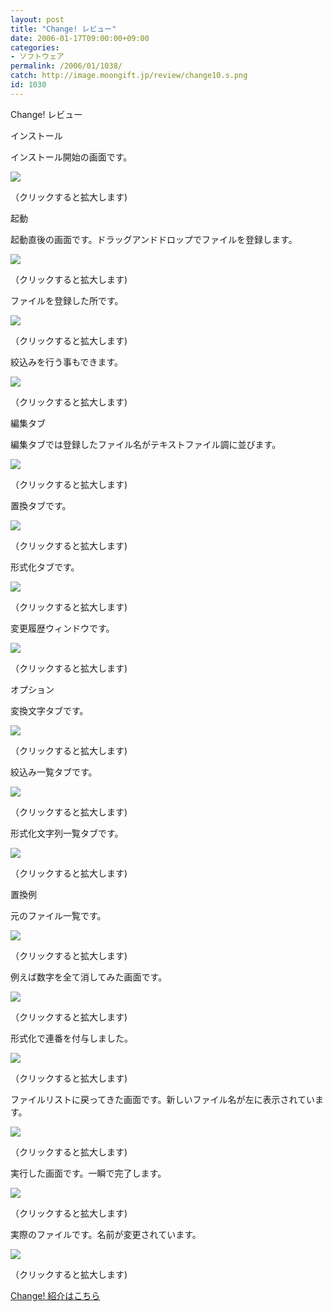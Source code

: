 ```yaml
---
layout: post
title: "Change! レビュー"
date: 2006-01-17T09:00:00+09:00
categories:
- ソフトウェア
permalink: /2006/01/1038/
catch: http://image.moongift.jp/review/change10.s.png
id: 1030
---
```

Change! レビュー  
<!--more-->

インストール

  

インストール開始の画面です。

  

[![](http://image.moongift.jp/review/change1.s.png)](http://image.moongift.jp/review/change1.png)  
  
（クリックすると拡大します)

  

起動

  

起動直後の画面です。ドラッグアンドドロップでファイルを登録します。

  

[![](http://image.moongift.jp/review/change2.s.png)](http://image.moongift.jp/review/change2.png)  
  
（クリックすると拡大します)

  

ファイルを登録した所です。

  

[![](http://image.moongift.jp/review/change3.s.png)](http://image.moongift.jp/review/change3.png)  
  
（クリックすると拡大します)

  

絞込みを行う事もできます。

  

[![](http://image.moongift.jp/review/change4.s.png)](http://image.moongift.jp/review/change4.png)  
  
（クリックすると拡大します)

  

編集タブ

  

編集タブでは登録したファイル名がテキストファイル調に並びます。

  

[![](http://image.moongift.jp/review/change5.s.png)](http://image.moongift.jp/review/change5.png)  
  
（クリックすると拡大します)

  

置換タブです。

  

[![](http://image.moongift.jp/review/change6.s.png)](http://image.moongift.jp/review/change6.png)  
  
（クリックすると拡大します)

  

形式化タブです。

  

[![](http://image.moongift.jp/review/change7.s.png)](http://image.moongift.jp/review/change7.png)  
  
（クリックすると拡大します)

  

変更履歴ウィンドウです。

  

[![](http://image.moongift.jp/review/change8.s.png)](http://image.moongift.jp/review/change8.png)  
  
（クリックすると拡大します)

  

オプション

  

変換文字タブです。

  

[![](http://image.moongift.jp/review/change10.s.png)](http://image.moongift.jp/review/change10.png)  
  
（クリックすると拡大します)

  

絞込み一覧タブです。

  

[![](http://image.moongift.jp/review/change11.s.png)](http://image.moongift.jp/review/change11.png)  
  
（クリックすると拡大します)

  

形式化文字列一覧タブです。

  

[![](http://image.moongift.jp/review/change12.s.png)](http://image.moongift.jp/review/change12.png)  
  
（クリックすると拡大します)

  

置換例

  

元のファイル一覧です。

  

[![](http://image.moongift.jp/review/change18.s.png)](http://image.moongift.jp/review/change18.png)  
  
（クリックすると拡大します)

  

例えば数字を全て消してみた画面です。

  

[![](http://image.moongift.jp/review/change13.s.png)](http://image.moongift.jp/review/change13.png)  
  
（クリックすると拡大します)

  

形式化で連番を付与しました。

  

[![](http://image.moongift.jp/review/change14.s.png)](http://image.moongift.jp/review/change14.png)  
  
（クリックすると拡大します)

  

ファイルリストに戻ってきた画面です。新しいファイル名が左に表示されています。

  

[![](http://image.moongift.jp/review/change15.s.png)](http://image.moongift.jp/review/change15.png)  
  
（クリックすると拡大します)

  

実行した画面です。一瞬で完了します。

  

[![](http://image.moongift.jp/review/change16.s.png)](http://image.moongift.jp/review/change16.png)  
  
（クリックすると拡大します)

  

実際のファイルです。名前が変更されています。

  

[![](http://image.moongift.jp/review/change17.s.png)](http://image.moongift.jp/review/change17.png)  
  
（クリックすると拡大します)

  

[Change! 紹介はこちら](http://fw.moongift.jp/intro/i-1021.html)

